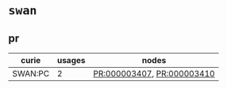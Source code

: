 # `swan`

## pr

| curie   |   usages | nodes                                                                                                                    |
|---------|----------|--------------------------------------------------------------------------------------------------------------------------|
| SWAN:PC |        2 | [PR:000003407](http://purl.obolibrary.org/obo/PR_000003407), [PR:000003410](http://purl.obolibrary.org/obo/PR_000003410) |

